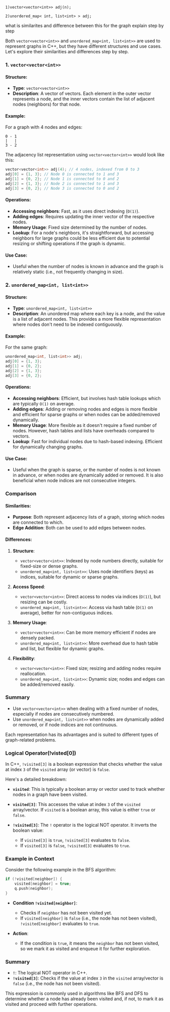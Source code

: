 
```
1)vector<vector<int>> adj(n);

2)unordered_map< int, list<int> > adj;  

```

what is similarites and difference between this for the graph explain step by step


Both `vector<vector<int>>` and `unordered_map<int, list<int>>` are used to represent graphs in C++, but they have different structures and use cases. Let's explore their similarities and differences step by step.

### 1. **`vector<vector<int>>`**

#### **Structure**:
- **Type**: `vector<vector<int>>`
- **Description**: A vector of vectors. Each element in the outer vector represents a node, and the inner vectors contain the list of adjacent nodes (neighbors) for that node.

#### **Example**:
For a graph with 4 nodes and edges:
```
0 - 1
|   |
3 - 2
```
The adjacency list representation using `vector<vector<int>>` would look like this:

```cpp
vector<vector<int>> adj(4); // 4 nodes, indexed from 0 to 3
adj[0] = {1, 3}; // Node 0 is connected to 1 and 3
adj[1] = {0, 2}; // Node 1 is connected to 0 and 2
adj[2] = {1, 3}; // Node 2 is connected to 1 and 3
adj[3] = {0, 2}; // Node 3 is connected to 0 and 2
```

#### **Operations**:
- **Accessing neighbors**: Fast, as it uses direct indexing (`O(1)`).
- **Adding edges**: Requires updating the inner vector of the respective nodes.
- **Memory Usage**: Fixed size determined by the number of nodes. 
- **Lookup**: For a node's neighbors, it's straightforward, but accessing neighbors for large graphs could be less efficient due to potential resizing or shifting operations if the graph is dynamic.

#### **Use Case**:
- Useful when the number of nodes is known in advance and the graph is relatively static (i.e., not frequently changing in size).

### 2. **`unordered_map<int, list<int>>`**

#### **Structure**:
- **Type**: `unordered_map<int, list<int>>`
- **Description**: An unordered map where each key is a node, and the value is a list of adjacent nodes. This provides a more flexible representation where nodes don't need to be indexed contiguously.

#### **Example**:
For the same graph:
```cpp
unordered_map<int, list<int>> adj;
adj[0] = {1, 3};
adj[1] = {0, 2};
adj[2] = {1, 3};
adj[3] = {0, 2};
```

#### **Operations**:
- **Accessing neighbors**: Efficient, but involves hash table lookups which are typically `O(1)` on average.
- **Adding edges**: Adding or removing nodes and edges is more flexible and efficient for sparse graphs or when nodes can be added/removed dynamically.
- **Memory Usage**: More flexible as it doesn't require a fixed number of nodes. However, hash tables and lists have overheads compared to vectors.
- **Lookup**: Fast for individual nodes due to hash-based indexing. Efficient for dynamically changing graphs.

#### **Use Case**:
- Useful when the graph is sparse, or the number of nodes is not known in advance, or when nodes are dynamically added or removed. It is also beneficial when node indices are not consecutive integers.

### **Comparison**

#### **Similarities**:
- **Purpose**: Both represent adjacency lists of a graph, storing which nodes are connected to which.
- **Edge Addition**: Both can be used to add edges between nodes.

#### **Differences**:
1. **Structure**:
   - `vector<vector<int>>`: Indexed by node numbers directly, suitable for fixed-size or dense graphs.
   - `unordered_map<int, list<int>>`: Uses node identifiers (keys) as indices, suitable for dynamic or sparse graphs.

2. **Access Speed**:
   - `vector<vector<int>>`: Direct access to nodes via indices (`O(1)`), but resizing can be costly.
   - `unordered_map<int, list<int>>`: Access via hash table (`O(1)` on average), better for non-contiguous indices.

3. **Memory Usage**:
   - `vector<vector<int>>`: Can be more memory efficient if nodes are densely packed.
   - `unordered_map<int, list<int>>`: More overhead due to hash table and list, but flexible for dynamic graphs.

4. **Flexibility**:
   - `vector<vector<int>>`: Fixed size; resizing and adding nodes require reallocation.
   - `unordered_map<int, list<int>>`: Dynamic size; nodes and edges can be added/removed easily.

### **Summary**

- Use `vector<vector<int>>` when dealing with a fixed number of nodes, especially if nodes are consecutively numbered.
- Use `unordered_map<int, list<int>>` when nodes are dynamically added or removed, or if node indices are not continuous.

Each representation has its advantages and is suited to different types of graph-related problems.




### Logical Operator(!visted[0])

In C++, `!visited[3]` is a boolean expression that checks whether the value at index `3` of the `visited` array (or vector) is `false`.

Here's a detailed breakdown:

- **`visited`**: This is typically a boolean array or vector used to track whether nodes in a graph have been visited.

- **`visited[3]`**: This accesses the value at index `3` of the `visited` array/vector. If `visited` is a boolean array, this value is either `true` or `false`.

- **`!visited[3]`**: The `!` operator is the logical NOT operator. It inverts the boolean value:
  - If `visited[3]` is `true`, `!visited[3]` evaluates to `false`.
  - If `visited[3]` is `false`, `!visited[3]` evaluates to `true`.

### Example in Context

Consider the following example in the BFS algorithm:

```cpp
if (!visited[neighbor]) {
    visited[neighbor] = true;
    q.push(neighbor);
}
```

- **Condition `!visited[neighbor]`**:
  - Checks if `neighbor` has not been visited yet.
  - If `visited[neighbor]` is `false` (i.e., the node has not been visited), `!visited[neighbor]` evaluates to `true`.

- **Action**:
  - If the condition is `true`, it means the `neighbor` has not been visited, so we mark it as visited and enqueue it for further exploration.

### Summary

- **`!`**: The logical NOT operator in C++.
- **`!visited[3]`**: Checks if the value at index `3` in the `visited` array/vector is `false` (i.e., the node has not been visited).

This expression is commonly used in algorithms like BFS and DFS to determine whether a node has already been visited and, if not, to mark it as visited and proceed with further operations.